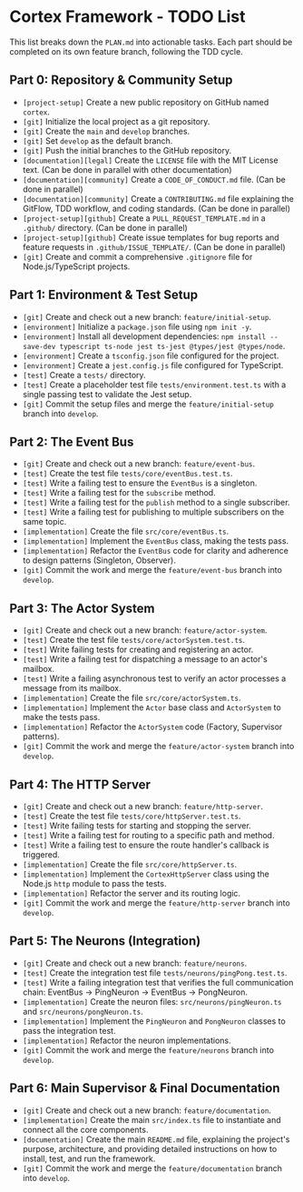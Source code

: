 # Cortex Framework - TODO List

This list breaks down the `PLAN.md` into actionable tasks. Each part should be completed on its own feature branch, following the TDD cycle.

## Part 0: Repository & Community Setup

*   `[project-setup]` Create a new public repository on GitHub named `cortex`.
*   `[git]` Initialize the local project as a git repository.
*   `[git]` Create the `main` and `develop` branches.
*   `[git]` Set `develop` as the default branch.
*   `[git]` Push the initial branches to the GitHub repository.
*   `[documentation][legal]` Create the `LICENSE` file with the MIT License text. (Can be done in parallel with other documentation)
*   `[documentation][community]` Create a `CODE_OF_CONDUCT.md` file. (Can be done in parallel)
*   `[documentation][community]` Create a `CONTRIBUTING.md` file explaining the GitFlow, TDD workflow, and coding standards. (Can be done in parallel)
*   `[project-setup][github]` Create a `PULL_REQUEST_TEMPLATE.md` in a `.github/` directory. (Can be done in parallel)
*   `[project-setup][github]` Create issue templates for bug reports and feature requests in `.github/ISSUE_TEMPLATE/`. (Can be done in parallel)
*   `[git]` Create and commit a comprehensive `.gitignore` file for Node.js/TypeScript projects.

## Part 1: Environment & Test Setup

*   `[git]` Create and check out a new branch: `feature/initial-setup`.
*   `[environment]` Initialize a `package.json` file using `npm init -y`.
*   `[environment]` Install all development dependencies: `npm install --save-dev typescript ts-node jest ts-jest @types/jest @types/node`.
*   `[environment]` Create a `tsconfig.json` file configured for the project.
*   `[environment]` Create a `jest.config.js` file configured for TypeScript.
*   `[test]` Create a `tests/` directory.
*   `[test]` Create a placeholder test file `tests/environment.test.ts` with a single passing test to validate the Jest setup.
*   `[git]` Commit the setup files and merge the `feature/initial-setup` branch into `develop`.

## Part 2: The Event Bus

*   `[git]` Create and check out a new branch: `feature/event-bus`.
*   `[test]` Create the test file `tests/core/eventBus.test.ts`.
*   `[test]` Write a failing test to ensure the `EventBus` is a singleton.
*   `[test]` Write a failing test for the `subscribe` method.
*   `[test]` Write a failing test for the `publish` method to a single subscriber.
*   `[test]` Write a failing test for publishing to multiple subscribers on the same topic.
*   `[implementation]` Create the file `src/core/eventBus.ts`.
*   `[implementation]` Implement the `EventBus` class, making the tests pass.
*   `[implementation]` Refactor the `EventBus` code for clarity and adherence to design patterns (Singleton, Observer).
*   `[git]` Commit the work and merge the `feature/event-bus` branch into `develop`.

## Part 3: The Actor System

*   `[git]` Create and check out a new branch: `feature/actor-system`.
*   `[test]` Create the test file `tests/core/actorSystem.test.ts`.
*   `[test]` Write failing tests for creating and registering an actor.
*   `[test]` Write a failing test for dispatching a message to an actor's mailbox.
*   `[test]` Write a failing asynchronous test to verify an actor processes a message from its mailbox.
*   `[implementation]` Create the file `src/core/actorSystem.ts`.
*   `[implementation]` Implement the `Actor` base class and `ActorSystem` to make the tests pass.
*   `[implementation]` Refactor the `ActorSystem` code (Factory, Supervisor patterns).
*   `[git]` Commit the work and merge the `feature/actor-system` branch into `develop`.

## Part 4: The HTTP Server

*   `[git]` Create and check out a new branch: `feature/http-server`.
*   `[test]` Create the test file `tests/core/httpServer.test.ts`.
*   `[test]` Write failing tests for starting and stopping the server.
*   `[test]` Write a failing test for routing to a specific path and method.
*   `[test]` Write a failing test to ensure the route handler's callback is triggered.
*   `[implementation]` Create the file `src/core/httpServer.ts`.
*   `[implementation]` Implement the `CortexHttpServer` class using the Node.js `http` module to pass the tests.
*   `[implementation]` Refactor the server and its routing logic.
*   `[git]` Commit the work and merge the `feature/http-server` branch into `develop`.

## Part 5: The Neurons (Integration)

*   `[git]` Create and check out a new branch: `feature/neurons`.
*   `[test]` Create the integration test file `tests/neurons/pingPong.test.ts`.
*   `[test]` Write a failing integration test that verifies the full communication chain: EventBus -> PingNeuron -> EventBus -> PongNeuron.
*   `[implementation]` Create the neuron files: `src/neurons/pingNeuron.ts` and `src/neurons/pongNeuron.ts`.
*   `[implementation]` Implement the `PingNeuron` and `PongNeuron` classes to pass the integration test.
*   `[implementation]` Refactor the neuron implementations.
*   `[git]` Commit the work and merge the `feature/neurons` branch into `develop`.

## Part 6: Main Supervisor & Final Documentation

*   `[git]` Create and check out a new branch: `feature/documentation`.
*   `[implementation]` Create the main `src/index.ts` file to instantiate and connect all the core components.
*   `[documentation]` Create the main `README.md` file, explaining the project's purpose, architecture, and providing detailed instructions on how to install, test, and run the framework.
*   `[git]` Commit the work and merge the `feature/documentation` branch into `develop`.
